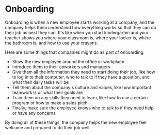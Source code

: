 # Onboarding

Onboarding is when a new employee starts working at a company, and the company helps them understand how everything works so that they can do their job as best they can. It's like when you start kindergarten and your teacher shows you where your classroom is, where your locker is, where the bathroom is, and how to use your crayons. 

Here are some things that companies might do as part of onboarding:

* Show the new employee around the office or workplace
* Introduce them to their coworkers and managers
* Give them all the information they need to start doing their job, like how to log in to their computer, who to talk to if they have a question, and what their daily tasks will be
* Tell them about the company's culture and values, like how important teamwork is or what their goals are
* Train them on any skills they need to learn, like how to use a certain program or how to make a sales pitch
* Finally, make sure the employee knows who to talk to if they need help or have any concerns

By doing all of these things, the company helps the new employee feel welcome and prepared to do their job well.
